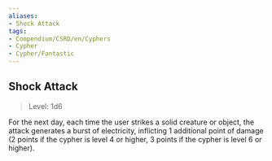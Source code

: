 ```yaml
---
aliases:
- Shock Attack
tags:
- Compendium/CSRD/en/Cyphers
- Cypher
- Cypher/Fantastic
---
```


  
## Shock Attack  
>Level: 1d6  
  
For the next day, each time the user strikes a solid creature or object, the attack generates a burst of electricity, inflicting 1 additional point of damage (2 points if the cypher is level 4 or higher, 3 points if the cypher is level 6 or higher).